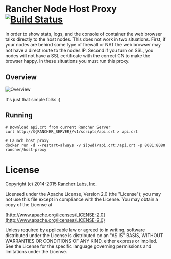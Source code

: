 # Rancher Node Host Proxy [![Build Status](http://drone.rancher.io/api/badge/github.com/rancherio/host-proxy/status.svg?branch=master)](http://drone.rancher.io/github.com/rancherio/host-proxy)

In order to show stats, logs, and the console of container the web browser talks directly to the
host nodes.  This does not work in two situations.  First, if your nodes are behind some type of
firewall or NAT the web browser may not have a direct route to the nodes IP.  Second if you turn
on SSL, you nodes will not have a SSL certificate with the correct CN to make the browser happy.
In these situations you must run this proxy.

## Overview

![Overview](https://docs.google.com/drawings/d/1EGCpRRcTkKxYkUCpKFkWjpYvUsUAMoUR82e-ySxolwQ/pub?w=960&h=720)

It's just that simple folks :)

## Running

```shell
# Download api.crt from current Rancher Server
curl http://${RANCHER_SERVER}/v1/scripts/api.crt > api.crt

# Launch host proxy
docker run -d --restart=always -v $(pwd)/api.crt:/api.crt -p 8081:8080 rancher/host-proxy
```

# License
Copyright (c) 2014-2015 [Rancher Labs, Inc.](http://rancher.com)

Licensed under the Apache License, Version 2.0 (the "License");
you may not use this file except in compliance with the License.
You may obtain a copy of the License at

[http://www.apache.org/licenses/LICENSE-2.0](http://www.apache.org/licenses/LICENSE-2.0)

Unless required by applicable law or agreed to in writing, software
distributed under the License is distributed on an "AS IS" BASIS,
WITHOUT WARRANTIES OR CONDITIONS OF ANY KIND, either express or implied.
See the License for the specific language governing permissions and
limitations under the License.
